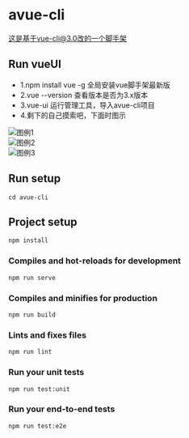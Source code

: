 # avue-cli

这是基于vue-cli@3.0改的一个脚手架  

## Run vueUI
* 1.npm install vue -g 全局安装vue脚手架最新版
* 2.vue --version 查看版本是否为3.x版本
* 3.vue-ui 运行管理工具，导入avue-cli项目
* 4.剩下的自己摸索吧，下面时图示

![图例1](https://gitee.wang/avue/avue-cli/src/master/public/img/mock/cli/1.png)  
![图例2](https://gitee.wang/avue/avue-cli/src/master/public/img/mock/cli/2.png)  
![图例3](https://gitee.wang/avue/avue-cli/src/master/public/img/mock/cli/3.png)  

## Run setup
```
cd avue-cli
```

## Project setup
```
npm install
```

### Compiles and hot-reloads for development
```
npm run serve
```

### Compiles and minifies for production
```
npm run build
```

### Lints and fixes files
```
npm run lint
```

### Run your unit tests
```
npm run test:unit
```

### Run your end-to-end tests
```
npm run test:e2e
```
